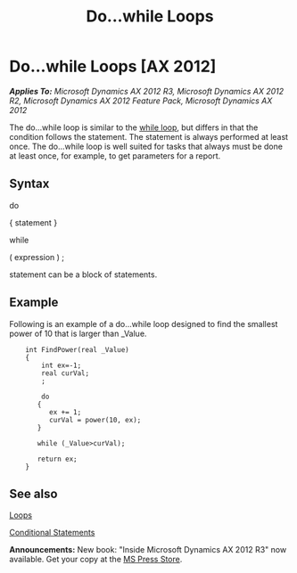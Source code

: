 ﻿---
title: Do...while Loops
TOCTitle: Do...while Loops
ms:assetid: 9313718f-bfed-469e-ad2f-0e82121c9bfb
ms:mtpsurl: https://msdn.microsoft.com/en-us/library/Aa842320(v=AX.60)
ms:contentKeyID: 35247523
ms.date: 05/18/2015
mtps_version: v=AX.60
---

# Do...while Loops [AX 2012]


_**Applies To:** Microsoft Dynamics AX 2012 R3, Microsoft Dynamics AX 2012 R2, Microsoft Dynamics AX 2012 Feature Pack, Microsoft Dynamics AX 2012_

The do...while loop is similar to the [while loop](while-loops.md), but differs in that the condition follows the statement. The statement is always performed at least once. The do...while loop is well suited for tasks that always must be done at least once, for example, to get parameters for a report.

## Syntax

do

{ statement }

while

( expression ) ;

statement can be a block of statements.

## Example

Following is an example of a do...while loop designed to find the smallest power of 10 that is larger than \_Value.
```X++  
    int FindPower(real _Value)
    {
        int ex=-1;
        real curVal;
        ;
       
        do
       {
          ex += 1;
          curVal = power(10, ex);
       }
       
       while (_Value>curVal);
     
       return ex;
    } 
```
## See also

[Loops](loops.md)

[Conditional Statements](conditional-statements.md)

  
**Announcements:** New book: "Inside Microsoft Dynamics AX 2012 R3" now available. Get your copy at the [MS Press Store](https://www.microsoftpressstore.com/store/inside-microsoft-dynamics-ax-2012-r3-9780735685109).

